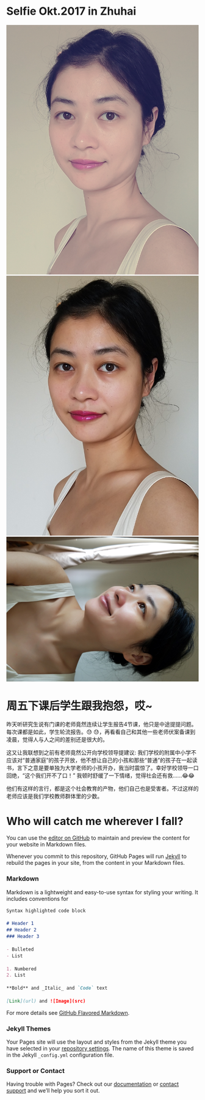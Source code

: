 # Selfie Okt.2017 in Zhuhai

![Image](https://github.com/tsing1129/YY/blob/master/20171005_131045.jpg)
![Image](https://github.com/tsing1129/YY/blob/master/20171005_130708.jpg)
![Image](https://github.com/tsing1129/YY/blob/master/20171002_074708.jpg?raw=true)









# 周五下课后学生跟我抱怨，哎~

昨天听研究生说有门课的老师竟然连续让学生报告4节课，他只是中途提提问题。每次课都是如此，学生轮流报告。:sweat: :sweat:，再看看自己和其他一些老师伏案备课到凌晨，觉得人与人之间的差别还是很大的。

这又让我联想到之前有老师竟然公开向学校领导提建议: 我们学校的附属中小学不应该对“普通家庭”的孩子开放，他不想让自己的小孩和那些“普通”的孩子在一起读书，言下之意是要单独为大学老师的小孩开办，我当时震惊了。幸好学校领导一口回绝，“这个我们开不了口！” 我顿时舒缓了一下情绪，觉得社会还有救......:joy::joy:

他们有这样的言行，都是这个社会教育的产物，他们自己也是受害者。不过这样的老师应该是我们学校教师群体里的少数。



# Who will catch me wherever I fall?

You can use the [editor on GitHub](https://github.com/tsing1129/Yu/edit/master/README.md) to maintain and preview the content for your website in Markdown files.

Whenever you commit to this repository, GitHub Pages will run [Jekyll](https://jekyllrb.com/) to rebuild the pages in your site, from the content in your Markdown files.

### Markdown

Markdown is a lightweight and easy-to-use syntax for styling your writing. It includes conventions for

```markdown
Syntax highlighted code block

# Header 1
## Header 2
### Header 3

- Bulleted
- List

1. Numbered
2. List

**Bold** and _Italic_ and `Code` text

[Link](url) and ![Image](src)
```

For more details see [GitHub Flavored Markdown](https://guides.github.com/features/mastering-markdown/).

### Jekyll Themes

Your Pages site will use the layout and styles from the Jekyll theme you have selected in your [repository settings](https://github.com/tsing1129/Yu/settings). The name of this theme is saved in the Jekyll `_config.yml` configuration file.

### Support or Contact

Having trouble with Pages? Check out our [documentation](https://help.github.com/categories/github-pages-basics/) or [contact support](https://github.com/contact) and we’ll help you sort it out.
